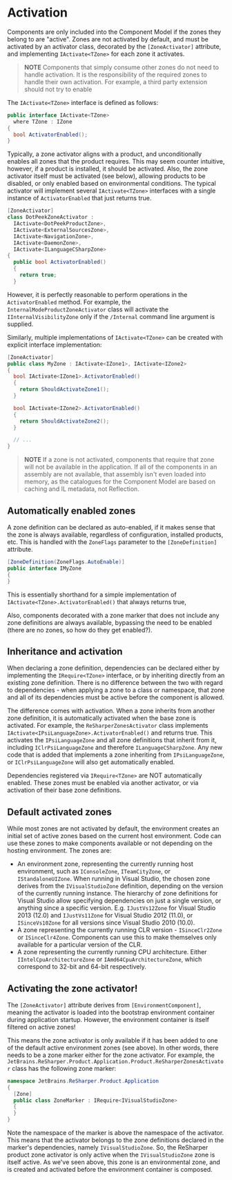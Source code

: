 # Activation

Components are only included into the Component Model if the zones they belong to are "active". Zones are not activated by default, and must be activated by an activator class, decorated by the `[ZoneActivator]` attribute, and implementing `IActivate<TZone>` for each zone it activates.

> **NOTE** Components that simply consume other zones do not need to handle activation. It is the responsibility of the required zones to handle their own activation. For example, a third party extension should not try to enable

The `IActivate<TZone>` interface is defined as follows:

```cs
public interface IActivate<TZone>
  where TZone : IZone
{
  bool ActivatorEnabled();
}
```

Typically, a zone activator aligns with a product, and unconditionally enables all zones that the product requires. This may seem counter intuitive, however, if a product is installed, it should be activated. Also, the zone activator itself must be activated (see below), allowing products to be disabled, or only enabled based on environmental conditions. The typical activator will implement several `IActivate<TZone>` interfaces with a single instance of `ActivatorEnabled` that just returns true.

```cs
[ZoneActivator]
class DotPeekZoneActivator : 
  IActivate<DotPeekProductZone>,
  IActivate<ExternalSourcesZone>,
  IActivate<NavigationZone>,
  IActivate<DaemonZone>,
  IActivate<ILanguageCSharpZone>
{
  public bool ActivatorEnabled()
  {
    return true;
  }
```

However, it is perfectly reasonable to perform operations in the `ActivatorEnabled` method. For example, the `InternalModeProductZoneActivator` class will activate the `IInternalVisibilityZone` only if the `/Internal` command line argument is supplied.

Similarly, multiple implementations of `IActivate<TZone>` can be created with explicit interface implementation:

```cs
[ZoneActivator]
public class MyZone : IActivate<IZone1>, IActivate<IZone2>
{
  bool IActivate<IZone1>.ActivatorEnabled()
  {
    return ShouldActivateZone1();
  }

  bool IActivate<IZone2>.ActivatorEnabled()
  {
    return ShouldActivateZone2();
  }

  // ...
}
```

> **NOTE** If a zone is not activated, components that require that zone will not be available in the application. If all of the components in an assembly are not available, that assembly isn't even loaded into memory, as the catalogues for the Component Model are based on caching and IL metadata, not Reflection.

## Automatically enabled zones

A zone definition can be declared as auto-enabled, if it makes sense that the zone is always available, regardless of configuration, installed products, etc. This is handled with the `ZoneFlags` parameter to the `[ZoneDefinition]` attribute.

```cs
[ZoneDefinition(ZoneFlags.AutoEnable)]
public interface IMyZone
{
}
```

This is essentially shorthand for a simple implementation of `IActivate<TZone>.ActivatorEnabled()` that always returns true, 

Also, components decorated with a zone marker that does not include any zone definitions are always available, bypassing the need to be enabled (there are no zones, so how do they get enabled?).

## Inheritance and activation

When declaring a zone definition, dependencies can be declared either by implementing the `IRequire<TZone>` interface, or by inheriting directly from an existing zone definition. There is no difference between the two with regard to dependencies - when applying a zone to a class or namespace, that zone and all of its dependencies must be active before the component is allowed.

The difference comes with activation. When a zone inherits from another zone definition, it is automatically activated when the base zone is activated. For example, the `ReSharperZonesActivator` class implements `IActivate<IPsiLanguageZone>.ActivatorEnabled()` and returns true. This activates the `IPsiLanguageZone` and all zone definitions that inherit from it, including `IClrPsiLanguageZone` and therefore `ILanguageCSharpZone`. Any new code that is added that implements a zone inheriting from `IPsiLanguageZone`, or `IClrPsiLanguageZone` will also get automatically enabled.

Dependencies registered via `IRequire<TZone>` are NOT automatically enabled. These zones must be enabled via another activator, or via activation of their base zone definitions.

## Default activated zones

While most zones are not activated by default, the environment creates an initial set of active zones based on the current host environment. Code can use these zones to make components available or not depending on the hosting environment. The zones are:

* An environment zone, representing the currently running host environment, such as `IConsoleZone`, `ITeamCityZone`, or `IStandaloneUIZone`. When running in Visual Studio, the chosen zone derives from the `IVisualStudioZone` definition, depending on the version of the currently running instance. The hierarchy of zone definitions for Visual Studio allow specifying dependencies on just a single version, or anything since a specific version. E.g. `IJustVs12Zone` for Visual Studio 2013 (12.0) and `IJustVs11Zone` for Visual Studio 2012 (11.0), or `ISinceVs10Zone` for all versions since Visual Studio 2010 (10.0).
* A zone representing the currently running CLR version - `ISinceClr2Zone` or `ISinceClr4Zone`. Components can use this to make themselves only available for a particular version of the CLR.
* A zone representing the currently running CPU architecture. Either `IIntelCpuArchitectureZone` or `IAmd64CpuArchitectureZone`, which correspond to 32-bit and 64-bit respectively.

## Activating the zone activator!

The `[ZoneActivator]` attribute derives from `[EnvironmentComponent]`, meaning the activator is loaded into the bootstrap environment container during application startup. However, the environment container is itself filtered on active zones!

This means the zone activator is only available if it has been added to one of the default active environment zones (see above). In other words, there needs to be a zone marker either for the zone activator. For example, the `JetBrains.ReSharper.Product.Application.Product.ReSharperZonesActivator` class has the following zone marker:

```cs
namespace JetBrains.ReSharper.Product.Application
{
  [Zone]
  public class ZoneMarker : IRequire<IVisualStudioZone>
  {
  }
}
```

Note the namespace of the marker is above the namespace of the activator. This means that the activator belongs to the zone definitions declared in the marker's dependencies, namely `IVisualStudioZone`. So, the ReSharper product zone activator is only active when the `IVisualStudioZone` zone is itself active. As we've seen above, this zone is an environmental zone, and is created and activated before the environment container is composed.

